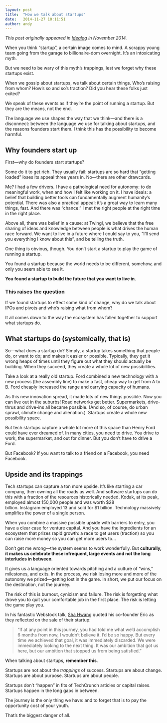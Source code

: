 ```yaml
---
layout: post
title:  "How we talk about startups"
date:   2014-11-27 10:11:51
author: andy
---
```

*This post originally appeared in [Idealog](http://idealog.co.nz/tech/2014/11/twingls-co-founder-why-startups-must-not-fall-whirlwind-romancing-venture-capitalists-ipos-and-exit-strategies) in November 2014.*

When you think “startup”, a certain image comes to mind. A scrappy young team going from the garage to billionaire-dom overnight. It’s an intoxicating myth. 

But we need to be wary of this myth’s trappings, lest we forget why these startups exist.

When we gossip about startups, we talk about certain things. Who’s raising from whom? How’s so and so’s traction? Did you hear these folks just exited?

We speak of these events as if they’re the point of running a startup. But they are the means, not the end.

The language we use shapes the way that we think—and there is a disconnect: between the language we use for talking about startups, and the reasons founders start them. I think this has the possibility to become harmful. 

## Why founders start up
First—why do founders start startups?

Some do it to get rich. They usually fail: startups are so hard that “getting loaded” loses its appeal three years in. No—there are other drawcards.

Me? I had a few drivers. I have a pathological need for autonomy: to do meaningful work, when and how I felt like working on it. I have ideals: a belief that building better tools can fundamentally augment humanity’s potential. There was also a practical appeal: it’s a great way to learn many things, fast. And there was “chance.” I met the right people at the right time in the right place.

Above all, there was belief in a cause: at Twingl, we believe that the free sharing of ideas and knowledge between people is what drives the human race forward. We want to live in a future where I could say to you, “I’ll send you everything I know about this”, and be telling the truth.

One thing is obvious, though. You don’t start a startup to play the game of running a startup.

You found a startup because the world needs to be different, somehow, and only you seem able to see it.

**You found a startup to build the future that you want to live in**.

### This raises the question
If we found startups to effect some kind of change, why do we talk about IPOs and pivots and who’s raising what from whom?

It all comes down to the way the ecosystem has fallen together to support what startups do.

## What startups do (systemically, that is)
So—what does a startup do? Simply, a startup takes something that people do, or want to do; and makes it easier or possible. Typically, they get it wrong heaps of times until they figure out what they should actually be building. When they succeed, they create a whole lot of new possibilities.

Take a look at a really old startup. Ford combined a new technology with a new process (the assembly line) to make a fast, cheap way to get from A to B. Ford cheaply increased the range and carrying capacity of humans.

As this new innovation spread, it made lots of new things possible. Now you can live out in the suburbs! Road networks get better. Supermarkets, drive-thrus and drive-ins all became possible. (And so, of course, do urban sprawl, climate change and alienation.)  Startups create a whole new possibility space.

But tech startups capture a whole lot more of this space than Henry Ford could have ever dreamed of. In many cities, you need to drive. You drive to work, the supermarket, and out for dinner. But you don’t have to drive a Ford.

But Facebook? If you want to talk to a friend on a Facebook, you need Facebook.

## Upside and its trappings
Tech startups can capture a ton more upside. It’s like starting a car company, then owning all the roads as well. And software startups can do this with a fraction of the resources historically needed. Kodak, at its peak, employed almost 150,000 people and was worth $28 billion. Instagram employed 13 and sold for $1 billion. Technology massively amplifies the power of a single person.

When you combine a massive possible upside with barriers to entry, you have a clear case for venture capital. And you have the ingredients for an ecosystem that prizes rapid growth: a race to get users (traction) so you can raise more money so you can get more users to...

Don’t get me wrong—the system seems to work wonderfully. But **culturally, it makes us celebrate these infrequent, large events and not the long interludes in between**. 

It gives us a language oriented towards pitching and a culture of “wins,” milestones, and exits. In the process, we risk losing more and more of the autonomy we prized—getting lost in the game. In short, we put our focus on the destination, not the journey.

The risk of this is burnout, cynicism and failure. The risk is forgetting what drove you to quit your comfortable job in the first place. The risk is letting the game play you.

In his fantastic Webstock talk, [Sha Hwang](http://www.webstock.org.nz/14/speakers/sha-hwang/) quoted his co-founder Eric as they reflected on the sale of their startup:

> “If at any point in this journey, you had told me what we’d accomplish 6 months from now, I wouldn’t believe it. I’d be so happy. But every time we achieved that goal, it was immediately discarded. We were immediately looking to the next thing. It was our ambition that got us here, but our ambition that stopped us from being satisfied.”

When talking about startups, **remember this**. 

Startups are not about the *trappings* of success. Startups are about change. Startups are about purpose. Startups are about people.

Startups don’t “happen” in fits of TechCrunch articles or capital raises. Startups happen in the long gaps in between.

The journey is the only thing we have: and to forget that is to pay the opportunity cost of your youth.

That’s the biggest danger of all.
